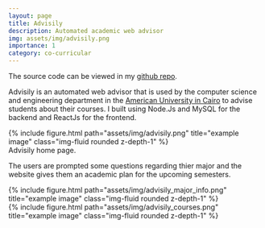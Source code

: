 ```yaml
---
layout: page
title: Advisily
description: Automated academic web advisor
img: assets/img/advisily.png
importance: 1
category: co-curricular
---
```


The source code can be viewed in my [github repo](https://github.com/Youssef-Agiza/Advisily).

Advisily is an automated web advisor that is used by the computer science and engineering department in the [American University in Cairo](https://www.aucegypt.edu) to advise students about their courses. I built using Node.Js and MySQL for the backend and ReactJs for the frontend.

<div class="row">
    <div class="col-sm mt-3 mt-md-0">
        {% include figure.html path="assets/img/advisily.png" title="example image" class="img-fluid rounded z-depth-1" %}
    </div>
</div>
<div class="caption">
    Advisily home page.
</div>

The users are prompted some questions regarding thier major and the website gives them an academic plan for the upcoming semesters.

<div class="row justify-content-sm-center">
    <div class="row-sm-6 mt-3 mt-md-0">
        {% include figure.html path="assets/img/advisily_major_info.png" title="example image" class="img-fluid rounded z-depth-1" %}
    </div>
    <div class="row-sm-6 mt-3 mt-md-0">
        {% include figure.html path="assets/img/advisily_courses.png" title="example image" class="img-fluid rounded z-depth-1" %}
    </div>
</div>

<!--
{% raw %}

```html
<div class="row justify-content-sm-center">
  <div class="col-sm-8 mt-3 mt-md-0">
    {% include figure.html path="assets/img/6.jpg" title="example image"
    class="img-fluid rounded z-depth-1" %}
  </div>
  <div class="col-sm-4 mt-3 mt-md-0">
    {% include figure.html path="assets/img/11.jpg" title="example image"
    class="img-fluid rounded z-depth-1" %}
  </div>
</div>
```

{% endraw %} -->
